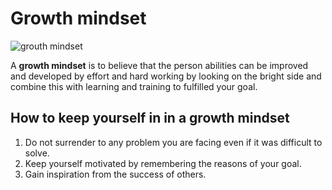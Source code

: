 # Growth mindset

![grouth mindset](https://tofasakademi.com/wp-content/uploads/2019/06/growth-mindset3.png)

A **growth mindset** is to believe that the person abilities can be improved and developed by effort and hard working by looking on the bright side and combine this with learning and training to fulfilled your goal.

## How to keep yourself in in a growth mindset

1. Do not surrender to any problem you are facing even if it was difficult to solve.
2. Keep yourself motivated by remembering the reasons of your goal.
3. Gain inspiration from the success of others.
